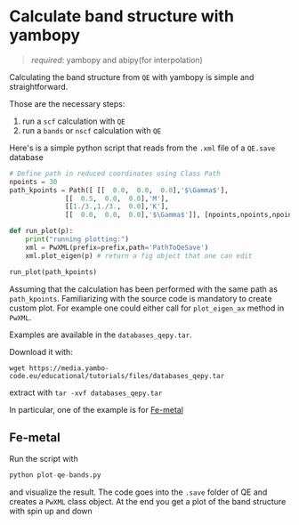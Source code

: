 # Calculate band structure with yambopy
> _required_: yambopy and abipy(for interpolation)

Calculating the band structure from `QE` with yambopy is simple and straightforward.

Those are the necessary steps:
1) run a `scf` calculation with `QE`
2) run a `bands` or `nscf` calculation with `QE`

Here's is a simple python script that reads from the `.xml` file of a `QE.save` database

```python
# Define path in reduced coordinates using Class Path
npoints = 30
path_kpoints = Path([ [[  0.0,  0.0,  0.0],'$\Gamma$'],
              [[  0.5,  0.0,  0.0],'M'],
              [[1./3.,1./3.,  0.0],'K'],
              [[  0.0,  0.0,  0.0],'$\Gamma$']], [npoints,npoints,npoints] )

def run_plot(p):
    print("running plotting:")
    xml = PwXML(prefix=prefix,path='PathToQeSave')
    xml.plot_eigen(p) # return a fig object that one can edit

run_plot(path_kpoints)
```

Assuming that the calculation has been performed with the same path as `path_kpoints`. Familiarizing with the source code is mandatory to create custom plot. For example one could either call for `plot_eigen_ax` method in `PwXML`.

Examples are available in the `databases_qepy.tar`.

Download it with:

`wget https://media.yambo-code.eu/educational/tutorials/files/databases_qepy.tar`

extract with `tar -xvf databases_qepy.tar`

In particular, one of the example is for [Fe-metal](#fe-metal)

## Fe-metal
Run the script with
```python
python plot-qe-bands.py
```
and visualize the result. The code goes into the `.save` folder of QE and creates a `PwXML` class object. At the end you get a plot of the band structure with spin up and down
